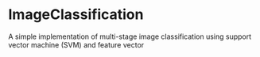 # ImageClassification

A simple implementation of multi-stage image classification using support vector machine (SVM) and feature vector  